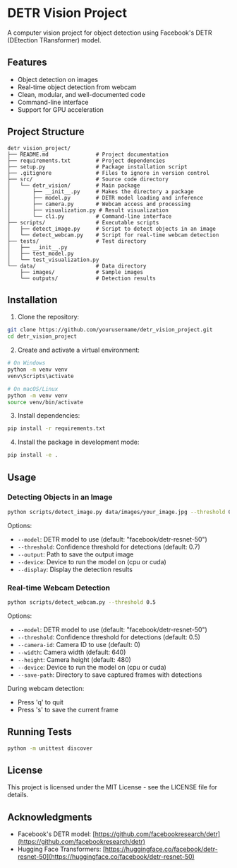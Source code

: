 # DETR Vision Project

A computer vision project for object detection using Facebook's DETR (DEtection TRansformer) model.

## Features

- Object detection on images
- Real-time object detection from webcam
- Clean, modular, and well-documented code
- Command-line interface
- Support for GPU acceleration

## Project Structure

```
detr_vision_project/
├── README.md               # Project documentation
├── requirements.txt        # Project dependencies
├── setup.py                # Package installation script
├── .gitignore              # Files to ignore in version control
├── src/                    # Source code directory
│   └── detr_vision/        # Main package
│       ├── __init__.py     # Makes the directory a package
│       ├── model.py        # DETR model loading and inference
│       ├── camera.py       # Webcam access and processing
│       ├── visualization.py # Result visualization
│       └── cli.py          # Command-line interface
├── scripts/                # Executable scripts
│   ├── detect_image.py     # Script to detect objects in an image
│   └── detect_webcam.py    # Script for real-time webcam detection
├── tests/                  # Test directory
│   ├── __init__.py
│   ├── test_model.py
│   └── test_visualization.py
└── data/                   # Data directory
    ├── images/             # Sample images
    └── outputs/            # Detection results
```

## Installation

1. Clone the repository:
```bash
git clone https://github.com/yourusername/detr_vision_project.git
cd detr_vision_project
```

2. Create and activate a virtual environment:
```bash
# On Windows
python -m venv venv
venv\Scripts\activate

# On macOS/Linux
python -m venv venv
source venv/bin/activate
```

3. Install dependencies:
```bash
pip install -r requirements.txt
```

4. Install the package in development mode:
```bash
pip install -e .
```

## Usage

### Detecting Objects in an Image

```bash
python scripts/detect_image.py data/images/your_image.jpg --threshold 0.7 --display
```

Options:
- `--model`: DETR model to use (default: "facebook/detr-resnet-50")
- `--threshold`: Confidence threshold for detections (default: 0.7)
- `--output`: Path to save the output image
- `--device`: Device to run the model on (cpu or cuda)
- `--display`: Display the detection results

### Real-time Webcam Detection

```bash
python scripts/detect_webcam.py --threshold 0.5
```

Options:
- `--model`: DETR model to use (default: "facebook/detr-resnet-50")
- `--threshold`: Confidence threshold for detections (default: 0.5)
- `--camera-id`: Camera ID to use (default: 0)
- `--width`: Camera width (default: 640)
- `--height`: Camera height (default: 480)
- `--device`: Device to run the model on (cpu or cuda)
- `--save-path`: Directory to save captured frames with detections

During webcam detection:
- Press 'q' to quit
- Press 's' to save the current frame

## Running Tests

```bash
python -m unittest discover
```

## License

This project is licensed under the MIT License - see the LICENSE file for details.

## Acknowledgments

- Facebook's DETR model: [https://github.com/facebookresearch/detr](https://github.com/facebookresearch/detr)
- Hugging Face Transformers: [https://huggingface.co/facebook/detr-resnet-50](https://huggingface.co/facebook/detr-resnet-50)